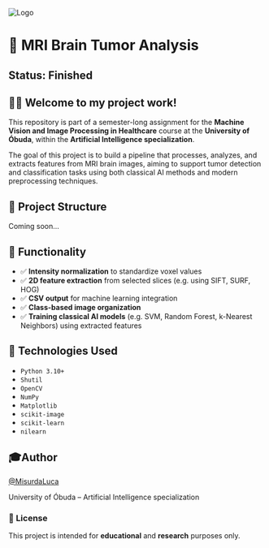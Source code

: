 ![Logo](https://uni-obuda.hu/wp-content/uploads/2021/11/kep3.jpg)
# 🧠 MRI Brain Tumor Analysis

## Status: Finished

## 👋🏼 Welcome to my project work!

This repository is part of a semester-long assignment for the **Machine Vision and Image Processing in Healthcare** course at the **University of Óbuda**, within the **Artificial Intelligence specialization**.

The goal of this project is to build a pipeline that processes, analyzes, and extracts features from MRI brain images, aiming to support tumor detection and classification tasks using both classical AI methods and modern preprocessing techniques.

## 📂 Project Structure

Coming soon...

## 🧪 Functionality
- ✅ **Intensity normalization** to standardize voxel values
- ✅ **2D feature extraction** from selected slices (e.g. using SIFT, SURF, HOG)
- ✅ **CSV output** for machine learning integration
- ✅ **Class-based image organization**
- ✅ **Training classical AI models** (e.g. SVM, Random Forest, k-Nearest Neighbors) using extracted features

## 🧰 Technologies Used

- `Python 3.10+`
- `Shutil`
- `OpenCV`
- `NumPy`
- `Matplotlib`
- `scikit-image`
- `scikit-learn`
- `nilearn`


## 🎓Author

[@MisurdaLuca](https://github.com/MisurdaLuca)

University of Óbuda – Artificial Intelligence specialization

### 📃 License
This project is intended for **educational** and **research** purposes only.
